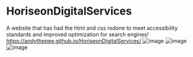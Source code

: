 # HoriseonDigitalServices
A website that has had the html and css redone to meet accessibility standards and improved optimization for search engines!
https://andythepee.github.io/HoriseonDigitalServices/
![image](https://github.com/andythepee/HoriseonDigitalServices/assets/131628979/09d27335-6437-4c57-a62d-6f62e82b000f)
![image](https://github.com/andythepee/HoriseonDigitalServices/assets/131628979/20051eb3-cfd9-4846-9a2a-3dd18a1c8e53)
![image](https://github.com/andythepee/HoriseonDigitalServices/assets/131628979/d7abec8a-9567-4bd1-81d2-b336b250dda0)
